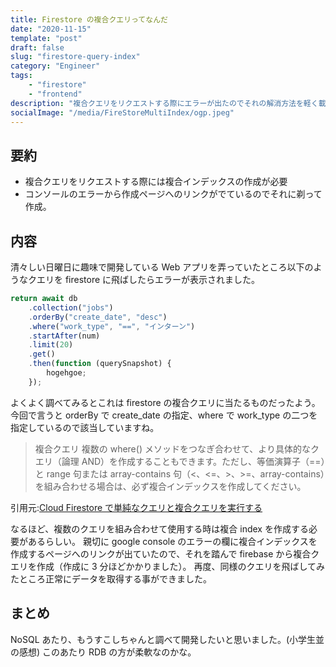 ```yaml
---
title: Firestore の複合クエリってなんだ
date: "2020-11-15"
template: "post"
draft: false
slug: "firestore-query-index"
category: "Engineer"
tags:
    - "firestore"
    - "frontend"
description: "複合クエリをリクエストする際にエラーが出たのでそれの解消方法を軽く載せて置きつつ、そのあたりを調査。"
socialImage: "/media/FireStoreMultiIndex/ogp.jpeg"
---
```


## 要約

-   複合クエリをリクエストする際には複合インデックスの作成が必要
-   コンソールのエラーから作成ページへのリンクがでているのでそれに剃って作成。

## 内容

清々しい日曜日に趣味で開発している Web アプリを弄っていたところ以下のようなクエリを firestore に飛ばしたらエラーが表示されました。

```js
return await db
    .collection("jobs")
    .orderBy("create_date", "desc")
    .where("work_type", "==", "インターン")
    .startAfter(num)
    .limit(20)
    .get()
    .then(function (querySnapshot) {
        hogehgoe;
    });
```

よくよく調べてみるとこれは firestore の複合クエリに当たるものだったよう。
今回で言うと orderBy で create_date の指定、where で work_type の二つを指定しているので該当していますね。

> 複合クエリ
> 複数の where() メソッドをつなぎ合わせて、より具体的なクエリ（論理 AND）を作成することもできます。ただし、等価演算子（==）と range 句または array-contains 句（<、<=、>、>=、array-contains）を組み合わせる場合は、必ず複合インデックスを作成してください。

引用元:[Cloud Firestore で単純なクエリと複合クエリを実行する](https://firebase.google.com/docs/firestore/query-data/queries?hl=ja)

なるほど、複数のクエリを組み合わせて使用する時は複合 index を作成する必要があるらしい。
親切に google console のエラーの欄に複合インデックスを作成するページへのリンクが出ていたので、それを踏んで firebase から複合クエリを作成（作成に 3 分ほどかかりました）。
再度、同様のクエリを飛ばしてみたところ正常にデータを取得する事ができました。

## まとめ

NoSQL あたり、もうすこしちゃんと調べて開発したいと思いました。(小学生並の感想)
このあたり RDB の方が柔軟なのかな。
